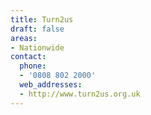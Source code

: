 ```yaml
---
title: Turn2us
draft: false
areas:
- Nationwide
contact:
  phone:
  - '0808 802 2000'
  web_addresses:
  - http://www.turn2us.org.uk
---
```


